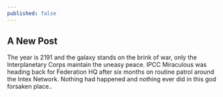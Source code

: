 ```yaml
---
published: false
---
```

## A New Post

The year is 2191 and the galaxy stands on the brink of war, only the Interplanetary Corps maintain the uneasy peace. IPCC Miraculous was heading back for Federation HQ after six months on routine patrol around the Intex Network. Nothing had happened and nothing ever did in this god forsaken place..